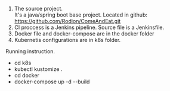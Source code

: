 1. The source project.  
It's a java/spring boot base project. Located in github: https://github.com/Rodion/ComeAndEat.git 
2. CI proccess is a Jenkins pipeline.  Source file is a Jenkinsfile. 
3. Docker file and docker-compose are in the docker folder
4. Kubernetis configurations are in k8s folder.


Running instruction.

- cd k8s
- kubectl kustomize .
- cd docker 
- docker-compose up -d --build
